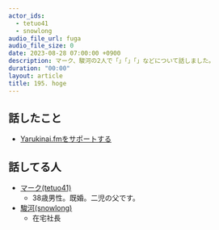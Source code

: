 ```yaml
---
actor_ids:
  - tetuo41
  - snowlong
audio_file_url: fuga
audio_file_size: 0
date: 2023-08-28 07:00:00 +0900
description: マーク、駿河の2人で「」「」「」などについて話しました。
duration: "00:00"
layout: article
title: 195. hoge
---
```


## 話したこと
- [Yarukinai.fmをサポートする](https://note.com/tetuo41/circle)

## 話してる人
- [マーク(tetuo41)](https://twitter.com/tetuo41)
  - 38歳男性。既婚。二児の父です。
- [駿河(snowlong)](https://twitter.com/_snowlong)
  - 在宅社長
